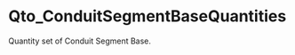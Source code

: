 # Qto_ConduitSegmentBaseQuantities

Quantity set of Conduit Segment Base.<!-- end of definition -->
